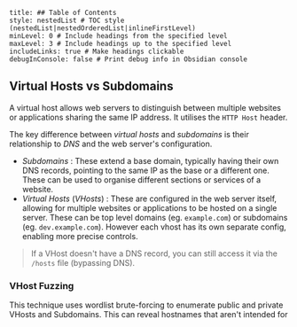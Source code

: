 ```table-of-contents
title: ## Table of Contents
style: nestedList # TOC style (nestedList|nestedOrderedList|inlineFirstLevel)
minLevel: 0 # Include headings from the specified level
maxLevel: 3 # Include headings up to the specified level
includeLinks: true # Make headings clickable
debugInConsole: false # Print debug info in Obsidian console
```
## Virtual Hosts vs Subdomains
A virtual host allows web servers to distinguish between multiple websites or applications sharing the same IP address. It utilises the `HTTP Host` header.

The key difference between *virtual hosts* and *subdomains* is their relationship to *DNS* and the web server's configuration.
- *Subdomains* : These extend a base domain, typically having their own DNS records, pointing to the same IP as the base or a different one. These can be used to organise different sections or services of a website.
- *Virtual Hosts* (*VHosts*) : These are configured in the web server itself, allowing for multiple websites or applications to be hosted on a single server. These can be top level domains (eg. `example.com`) or subdomains (eg. `dev.example.com`). However each vhost has its own separate config, enabling more precise controls.
> If a VHost doesn't have a DNS record, you can still access it via the `/hosts` file (bypassing DNS).
### VHost Fuzzing
This technique uses wordlist brute-forcing to enumerate public and private VHosts and Subdomains. This can reveal hostnames that aren't intended for 